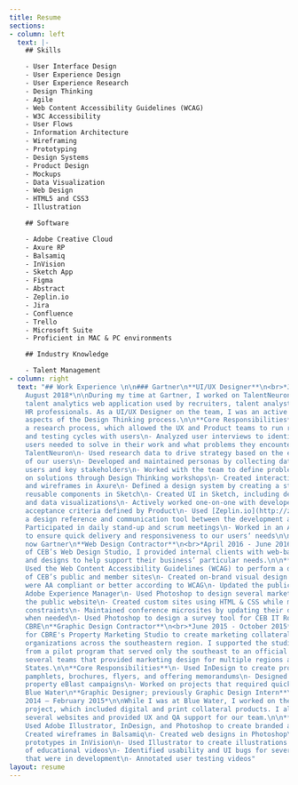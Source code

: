 ```yaml
---
title: Resume
sections:
- column: left
  text: |-
    ## Skills

    - User Interface Design
    - User Experience Design
    - User Experience Research
    - Design Thinking
    - Agile
    - Web Content Accessibility Guidelines (WCAG)
    - W3C Accessibility
    - User Flows
    - Information Architecture
    - Wireframing
    - Prototyping
    - Design Systems
    - Product Design
    - Mockups
    - Data Visualization
    - Web Design
    - HTML5 and CSS3
    - Illustration

    ## Software

    - Adobe Creative Cloud
    - Axure RP
    - Balsamiq
    - InVision
    - Sketch App
    - Figma
    - Abstract
    - Zeplin.io
    - Jira
    - Confluence
    - Trello
    - Microsoft Suite
    - Proficient in MAC & PC environments

    ## Industry Knowledge

    - Talent Management
- column: right
  text: "## Work Experience \n\n### Gartner\n**UI/UX Designer**\n<br>*July 2016 -
    August 2018*\n\nDuring my time at Gartner, I worked on TalentNeuron, a leading
    talent analytics web application used by recruiters, talent analysts, and other
    HR professionals. As a UI/UX Designer on the team, I was an active part in all
    aspects of the Design Thinking process.\n\n**Core Responsibilities**\n- Developed
    a research process, which allowed the UX and Product teams to run regular interview
    and testing cycles with users\n- Analyzed user interviews to identify problems
    users needed to solve in their work and what problems they encountered while using
    TalentNeuron\n- Used research data to drive strategy based on the evolving needs
    of our users\n- Developed and maintained personas by collecting data through interviewing
    users and key stakeholders\n- Worked with the team to define problems and ideate
    on solutions through Design Thinking workshops\n- Created interactive prototypes
    and wireframes in Axure\n- Defined a design system by creating a style guide and
    reusable components in Sketch\n- Created UI in Sketch, including design patterns
    and data visualizations\n- Actively worked one-on-one with developers to meet
    acceptance criteria defined by Product\n- Used [Zeplin.io](http://zeplin.io/) as
    a design reference and communication tool between the development and design teams\n-
    Participated in daily stand-up and scrum meetings\n- Worked in an Agile environment
    to ensure quick delivery and responsiveness to our users‘ needs\n\n\n\n### CEB,
    now Gartner\n**Web Design Contractor**\n<br>*April 2016 - June 2016*\n\nAs a part
    of CEB’s Web Design Studio, I provided internal clients with web-based assets
    and designs to help support their business’ particular needs.\n\n**Core Responsibilities**\n-
    Used the Web Content Accessibility Guidelines (WCAG) to perform a design audit
    of CEB’s public and member sites\n- Created on-brand visual design solutions that
    were AA compliant or better according to WCAG\n- Updated the public website using
    Adobe Experience Manager\n- Used Photoshop to design several marketing pages for
    the public website\n- Created custom sites using HTML & CSS while managing CMS
    constraints\n- Maintained conference microsites by updating their design and content
    when needed\n- Used Photoshop to design a survey tool for CEB IT Roadmap Builder\n\n\n\n###
    CBRE\n**Graphic Design Contractor**\n<br>*June 2015 - October 2015*\n\nI worked
    for CBRE's Property Marketing Studio to create marketing collateral for internal
    organizations across the southeastern region. I supported the studio as it grew
    from a pilot program that served only the southeast to an official service with
    several teams that provided marketing design for multiple regions across the United
    States.\n\n**Core Responsibilities**\n- Used InDesign to create property branded
    pamphlets, brochures, flyers, and offering memorandums\n- Designed and developed
    property eBlast campaigns\n- Worked on projects that required quick turnarounds\n\n\n\n###
    Blue Water\n**Graphic Designer; previously Graphic Design Intern**\n<br>*July
    2014 – February 2015*\n\nWhile I was at Blue Water, I worked on the agency’s rebranding
    project, which included digital and print collateral products. I also designed
    several websites and provided UX and QA support for our team.\n\n**Core Responsibilities**\n-
    Used Adobe Illustrator, InDesign, and Photoshop to create branded assets and collateral\n-
    Created wireframes in Balsamiq\n- Created web designs in Photoshop\n- Developed
    prototypes in InVision\n- Used Illustrator to create illustrations for a series
    of educational videos\n- Identified usability and UI bugs for several websites
    that were in development\n- Annotated user testing videos"
layout: resume
---
```


